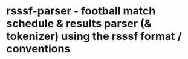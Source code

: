 #  rsssf-parser - football match schedule & results parser (& tokenizer) using the rsssf format / conventions










